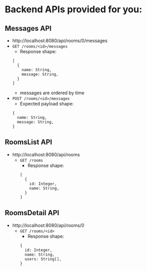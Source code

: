 # Backend APIs provided for you:

## Messages API

- http://localhost:8080/api/rooms/0/messages
- `GET /rooms/<id>/messages`
  - Response shape:
  ```
  [
    {
      name: String,
      message: String,
    }
  ]
  ```
  - messages are ordered by time
- `POST /rooms/<id>/messages`
  - Expected payload shape:
  ```
  {
    name: String,
    message: String,
  }
  ```

## RoomsList API

- http://localhost:8080/api/rooms
  - `GET /rooms`
    - Response shape:
    ```
    [
      {
        id: Integer,
        name: String,
      }
    ]
    ```

## RoomsDetail API

- http://localhost:8080/api/rooms/0
  - `GET /rooms/<id>`
    - Response shape:
    ```
    {
      id: Integer,
      name: String,
      users: String[],
    }
    ```
